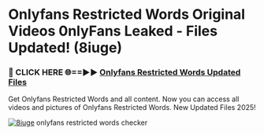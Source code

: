 # Onlyfans Restricted Words Original Videos 0nlyFans Leaked - Files Updated! (8iuge)

<h3>🔴 CLICK HERE 🌐==►► <a href="https://tinyurl.com/2jnfzry5" rel="nofollow">Onlyfans Restricted Words Updated Files</a></h3>

Get Onlyfans Restricted Words and all content. Now you can access all videos and pictures of Onlyfans Restricted Words. New Updated Files 2025!

[![8iuge](https://i.imgur.com/GyGTBgg.gif)](https://tinyurl.com/2jnfzry5)
onlyfans restricted words checker